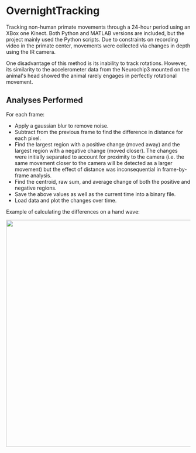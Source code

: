 # OvernightTracking

Tracking non-human primate movements through a 24-hour period using an XBox one Kinect. Both Python and MATLAB versions are included, but the project mainly used the Python scripts. Due to constraints on recording video in the primate center, movements were collected via changes in depth using the IR camera. 

One disadvantage of this method is its inability to track rotations. However, its similarity to the accelerometer data from the Neurochip3 mounted on the animal's head showed the animal rarely engages in perfectly rotational movement.

## Analyses Performed
For each frame:
- Apply a gaussian blur to remove noise.
- Subtract from the previous frame to find the difference in distance for each pixel. 
- Find the largest region with a positive change (moved away) and the largest region with a negative change (moved closer). The changes were initially separated to account for proximity to the camera (i.e. the same movement closer to the camera will be detected as a larger movement) but the effect of distance was inconsequential in frame-by-frame analysis. 
- Find the centroid, raw sum, and average change of both the positive and negative regions.
- Save the above values as well as the current time into a binary file.
- Load data and plot the changes over time.

Example of calculating the differences on a hand wave:

<p align="center">
  <img width="1000" height="620" src="https://github.com/richyyun/OvernightTracking/blob/main/TrackingExample.png">
</p>

                                                                                                                 
